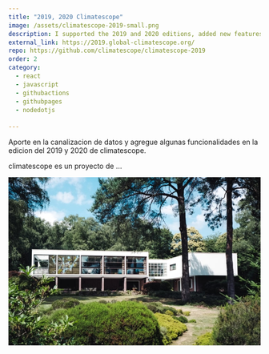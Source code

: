 ```yaml
---
title: "2019, 2020 Climatescope"
image: /assets/climatescope-2019-small.png
description: I supported the 2019 and 2020 editions, added new features and prepared the data in Climatescope.
external_link: https://2019.global-climatescope.org/
repo: https://github.com/climatescope/climatescope-2019
order: 2
category: 
  - react
  - javascript
  - githubactions
  - githubpages
  - nodedotjs

---
```


Aporte en la canalizacion de datos y agregue algunas funcionalidades en la edicion del 2019 y 2020 de climatescope.

climatescope es un proyecto de ...

 
![image](/public/assets/product-1-min.jpg)